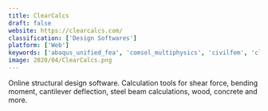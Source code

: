 ```yaml
---
title: ClearCalcs
draft: false 
website: https://clearcalcs.com/
classification: ['Design Softwares']
platform: ['Web']
keywords: ['abaqus_unified_fea', 'comsol_multiphysics', 'civilfem', 'cloudcalc', 'etabs', 'gt_strudl', 'mie_trak_pro', 'prokon_structural_analysis_and_design', 'ram_elements', 'risa-3d', 'robot_structural_analysis_professional', 'sap2000', 'tekla_structural_designer', 'midas_civil']
image: 2020/04/ClearCalcs.png
---
```

Online structural design software. Calculation tools for shear force, bending moment, cantilever deflection, steel beam calculations, wood, concrete and more.